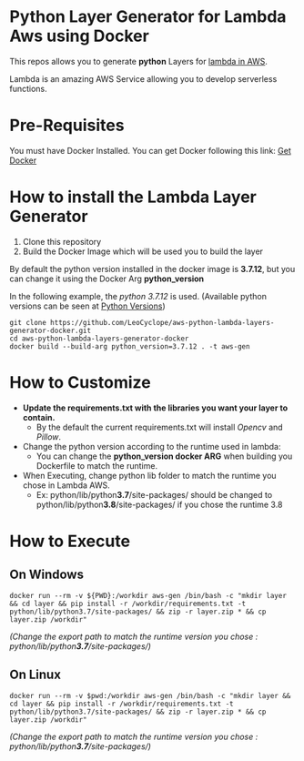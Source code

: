 # Python Layer Generator for Lambda Aws using Docker

This repos allows you to generate **python** Layers for [lambda in AWS](https://aws.amazon.com/lambda/).

Lambda is an amazing AWS Service allowing you to develop serverless functions.

# Pre-Requisites

You must have Docker Installed. You can get Docker following this link: [Get Docker](https://docs.docker.com/get-docker/)

# How to install the Lambda Layer Generator

1. Clone this repository
2. Build the Docker Image which will be used you to build the layer

By default the python version installed in the docker image is **3.7.12**, but you can change it using the Docker Arg **python_version**

In the following example, the *python 3.7.12* is used.
(Available python versions can be seen at [Python Versions](https://www.python.org/ftp/python/))
```
git clone https://github.com/LeoCyclope/aws-python-lambda-layers-generator-docker.git
cd aws-python-lambda-layers-generator-docker
docker build --build-arg python_version=3.7.12 . -t aws-gen 
```

# How to Customize

- **Update the requirements.txt with the libraries you want your layer to contain.**
    - By the default the current requirements.txt will install *Opencv* and *Pillow*.
- Change the python version according to the runtime used in lambda:
    - You can change the **python_version docker ARG** when building you Dockerfile to match the runtime. 
- When Executing, change python lib folder to match the runtime you chose in Lambda AWS.
    - Ex: python/lib/python**3.7**/site-packages/ should be changed to python/lib/python**3.8**/site-packages/ if you chose the runtime 3.8


# How to Execute

## On Windows

```
docker run --rm -v ${PWD}:/workdir aws-gen /bin/bash -c "mkdir layer && cd layer && pip install -r /workdir/requirements.txt -t python/lib/python3.7/site-packages/ && zip -r layer.zip * && cp layer.zip /workdir"
```

*(Change the export path to match the runtime version you chose : python/lib/python**3.7**/site-packages/)*


## On Linux

```
docker run --rm -v $pwd:/workdir aws-gen /bin/bash -c "mkdir layer && cd layer && pip install -r /workdir/requirements.txt -t python/lib/python3.7/site-packages/ && zip -r layer.zip * && cp layer.zip /workdir"
```

*(Change the export path to match the runtime version you chose : python/lib/python**3.7**/site-packages/)*